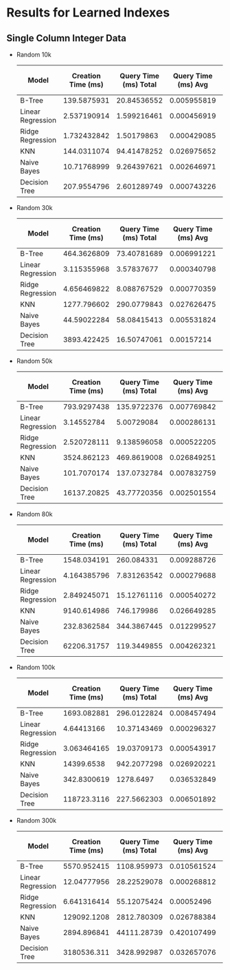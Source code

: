 # Results for Learned Indexes

## Single Column Integer Data

-   Random 10k

    | Model             | Creation Time (ms) | Query Time (ms) Total | Query Time (ms) Avg | Correction Time (ms) Total | Correction Time (ms) Avg |
    | ----------------- | ------------------ | --------------------- | ------------------- | -------------------------- | ------------------------ |
    | B-Tree            | 139.5875931        | 20.84536552           | 0.005955819         | 0                          | 0                        |
    | Linear Regression | 2.537190914        | 1.599216461           | 0.000456919         | 13.76464367                | 0.003932755              |
    | Ridge Regression  | 1.732432842        | 1.50179863            | 0.000429085         | 15.45089483                | 0.004505948              |
    | KNN               | 144.0311074        | 94.41478252           | 0.026975652         | 6.324577332                | 0.001807022              |
    | Naive Bayes       | 10.71768999        | 9.264397621           | 0.002646971         | 6.790482998                | 0.001940138              |
    | Decision Tree     | 207.9554796        | 2.601289749           | 0.000743226         | 6.706154346                | 0.001916044              |

-   Random 30k

    | Model             | Creation Time (ms) | Query Time (ms) Total | Query Time (ms) Avg | Correction Time (ms) Total | Correction Time (ms) Avg |
    | ----------------- | ------------------ | --------------------- | ------------------- | -------------------------- | ------------------------ |
    | B-Tree            | 464.3626809        | 73.40781689           | 0.006991221         | 0                          | 0                        |
    | Linear Regression | 3.115355968        | 3.57837677            | 0.000340798         | 52.42761374                | 0.004993106              |
    | Ridge Regression  | 4.656469822        | 8.088767529           | 0.000770359         | 94.96427774                | 0.0090901                |
    | KNN               | 1277.796602        | 290.0779843           | 0.027626475         | 18.16828251                | 0.001730313              |
    | Naive Bayes       | 44.59022284        | 58.08415413           | 0.005531824         | 18.55455637                | 0.001767101              |
    | Decision Tree     | 3893.422425        | 16.50747061           | 0.00157214          | 18.628335                  | 0.001774127              |

-   Random 50k

    | Model             | Creation Time (ms) | Query Time (ms) Total | Query Time (ms) Avg | Correction Time (ms) Total | Correction Time (ms) Avg |
    | ----------------- | ------------------ | --------------------- | ------------------- | -------------------------- | ------------------------ |
    | B-Tree            | 793.9297438        | 135.9722376           | 0.007769842         | 0                          | 0                        |
    | Linear Regression | 3.14552784         | 5.00729084            | 0.000286131         | 121.0627079                | 0.006917869              |
    | Ridge Regression  | 2.520728111        | 9.138596058           | 0.000522205         | 147.8530288                | 0.008535071              |
    | KNN               | 3524.862123        | 469.8619008           | 0.026849251         | 29.01159525                | 0.001657805              |
    | Naive Bayes       | 101.7070174        | 137.0732784           | 0.007832759         | 30.77843189                | 0.001758768              |
    | Decision Tree     | 16137.20825        | 43.77720356           | 0.002501554         | 30.2229166                 | 0.001727024              |

-   Random 80k

    | Model             | Creation Time (ms) | Query Time (ms) Total | Query Time (ms) Avg | Correction Time (ms) Total | Correction Time (ms) Avg |
    | ----------------- | ------------------ | --------------------- | ------------------- | -------------------------- | ------------------------ |
    | B-Tree            | 1548.034191        | 260.084331            | 0.009288726         | 0                          | 0                        |
    | Linear Regression | 4.164385796        | 7.831263542           | 0.000279688         | 181.7147613                | 0.006489813              |
    | Ridge Regression  | 2.849245071        | 15.12761116           | 0.000540272         | 220.4671621                | 0.007927052              |
    | KNN               | 9140.614986        | 746.179986            | 0.026649285         | 47.64245749                | 0.001701516              |
    | Naive Bayes       | 232.8362584        | 344.3867445           | 0.012299527         | 48.70584011                | 0.001739494              |
    | Decision Tree     | 62206.31757        | 119.3449855           | 0.004262321         | 47.79866934                | 0.001707095              |

-   Random 100k

    | Model             | Creation Time (ms) | Query Time (ms) Total | Query Time (ms) Avg | Correction Time (ms) Total | Correction Time (ms) Avg |
    | ----------------- | ------------------ | --------------------- | ------------------- | -------------------------- | ------------------------ |
    | B-Tree            | 1693.082881        | 296.0122824           | 0.008457494         | 0                          | 0                        |
    | Linear Regression | 4.64413166         | 10.37143469           | 0.000296327         | 227.5414705                | 0.006501185              |
    | Ridge Regression  | 3.063464165        | 19.03709173           | 0.000543917         | 269.0927982                | 0.007733218              |
    | KNN               | 14399.6538         | 942.2077298           | 0.026920221         | 58.41122866                | 0.001668892              |
    | Naive Bayes       | 342.8300619        | 1278.6497             | 0.036532849         | 58.57100487                | 0.001673457              |
    | Decision Tree     | 118723.3116        | 227.5662303           | 0.006501892         | 64.29001093                | 0.001836857              |

-   Random 300k

    | Model             | Creation Time (ms) | Query Time (ms) Total | Query Time (ms) Avg | Correction Time (ms) Total | Correction Time (ms) Avg |
    | ----------------- | ------------------ | --------------------- | ------------------- | -------------------------- | ------------------------ |
    | B-Tree            | 5570.952415        | 1108.959973           | 0.010561524         | 0                          | 0                        |
    | Linear Regression | 12.04777956        | 28.22529078           | 0.000268812         | 833.5910201                | 0.007938962              |
    | Ridge Regression  | 6.641316414        | 55.12075424           | 0.00052496          | 902.3567796                | 0.008622369              |
    | KNN               | 129092.1208        | 2812.780309           | 0.026788384         | 172.8920341                | 0.001646591              |
    | Naive Bayes       | 2894.896841        | 44111.28739           | 0.420107499         | 172.5071192                | 0.001642925              |
    | Decision Tree     | 3180536.311        | 3428.992987           | 0.032657076         | 209.4728947                | 0.00199498               |